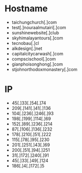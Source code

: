 # Hostname
- taichungchurch[.]com
- test[.]nouraalmutairi[.]com
- sunshinewebsite[.]club
- skyhimalayantours[.]com
- tecnobau[.]cl
- alkdesign[.]net
- capitalcitycarwash[.]com
- compscischool[.]com
- gianphoisonghong[.]com
- stjohnorthodoxmonastery[.]com

# IP
- 45[.]33[.]54[.]74
- 209[.]141[.]41[.]136
- 104[.]236[.]246[.]93
- 198[.]199[.]114[.]69
- 152[.]89[.]236[.]214
- 87[.]106[.]136[.]232
- 178[.]210[.]51[.]222
- 115[.]78[.]95[.]230
- 201[.]251[.]43[.]69
- 200[.]51[.]94[.]251
- 31[.]172[.]240[.]91
- 45[.]33[.]49[.]124
- 186[.]4[.]172[.]5